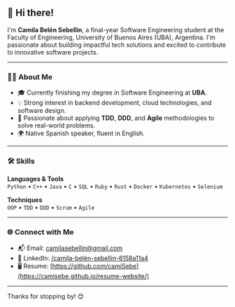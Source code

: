 ## 👋 Hi there!

I'm **Camila Belén Sebellin**, a final-year Software Engineering student at the Faculty of Engineering, University of Buenos Aires (UBA), Argentina. I'm passionate about building impactful tech solutions and excited to contribute to innovative software projects.

---

### 👩‍💻 About Me

- 🎓 Currently finishing my degree in Software Engineering at **UBA**.
- 💡 Strong interest in backend development, cloud technologies, and software design.
- 🧠 Passionate about applying **TDD**, **DDD**, and **Agile** methodologies to solve real-world problems.
- 🌍 Native Spanish speaker, fluent in English.

---

### 🛠️ Skills

**Languages & Tools**  
`Python` • `C++` • `Java` • `C` • `SQL` • `Ruby` • `Rust` • `Docker` • `Kubernetes` • `Selenium`

**Techniques**  
`OOP` • `TDD` • `DDD` • `Scrum` • `Agile`

---

### 🌐 Connect with Me

- 📬 Email: [camilasebellin@gmail.com](mailto:camilasebellin@gmail.com)  
- 💼 LinkedIn: [/camila-belén-sebellin-6158a11a4](https://www.linkedin.com/in/camila-belén-sebellin-6158a11a4)  
- 🖥 Resume: [https://github.com/camiSebe](https://camisebe.github.io/resume-website/)

---

Thanks for stopping by! 😊
